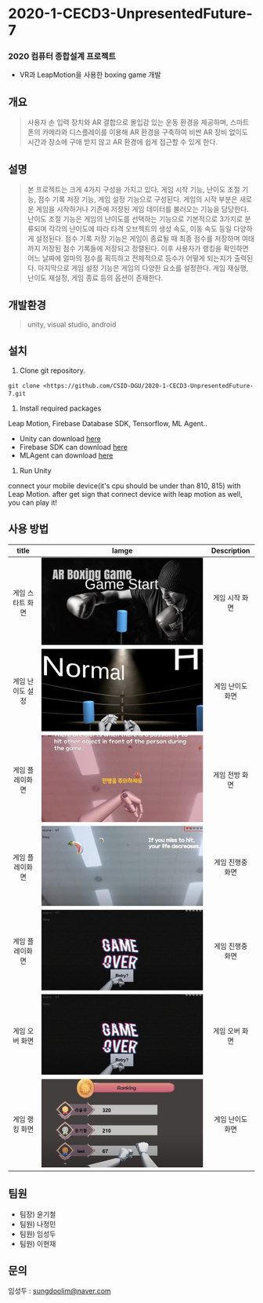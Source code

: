 # 2020-1-CECD3-UnpresentedFuture-7

### 2020 컴퓨터 종합설계 프로젝트
- VR과 LeapMotion을 사용한 boxing game 개발

## 개요
> 사용자 손 입력 장치와 AR 결합으로 몰입감 있는 운동 환경을 제공하며, 
> 스마트폰의 카메라와 디스플레이를 이용해 AR 환경을 구축하여 비싼 AR 장비 없이도 시간과 장소에 구애 받지 않고 AR 환경에 쉽게 접근할 수 있게 한다.

## 설명
> 본 프로젝트는 크게 4가지 구성을 가지고 있다.
> 게임 시작 기능, 난이도 조절 기능, 점수 기록 저장 기능, 게임 설정 기능으로 구성된다.
> 게임의 시작 부분은 새로운 게임을 시작하거나 기존에 저장된 게임 데이터를 불러오는 기능을 담당한다.
> 난이도 조절 기능은 게임의 난이도를 선택하는 기능으로 기본적으로 3가지로 분류되며 각각의 난이도에 따라 타격 오브젝트의 생성 속도, 이동 속도 등일 다양하게 설정된다.
> 점수 기록 저장 기능은 게임이 종료될 때 최종 점수를 저장하며 여태까지 저장된 점수 기록들에 저장되고 정렬된다. 이후 사용자가 랭킹을 확인하면 어느 날짜에 얼마의 점수를 획득하고 전체적으로 등수가 어떻게 되는지가 출력된다.
> 마지막으로 게임 설정 기능은 게임의 다양한 요소를 설정한다. 게임 재실행, 난이도 재설정, 게임 종료 등의 옵션이 존재한다.

## 개발환경
> unity, visual studio, android

## 설치
1. Clone git repository.

```
git clone <https://github.com/CSID-DGU/2020-1-CECD3-UnpresentedFuture-7.git

```

1. Install required packages

Leap Motion, Firebase Database SDK, Tensorflow, ML Agent..

- Unity can download [here](https://unity3d.com/kr/get-unity/download)
- Firebase SDK can download [here](https://firebase.google.com/?hl=ko)
- MLAgent can download [here](https://drive.google.com/file/d/1GTOi52gW7_3QxeoTwWI33EacwGto112D/view?usp=sharing)
1. Run Unity

connect your mobile device(it's cpu should be under than 810, 815) with Leap Motion.
after get sign that connect device with leap motion as well, you can play it!

## 사용 방법
title |  Iamge | Description 
:----:|:---------:|:------:|
 게임 스타트 화면 | ![사진](https://github.com/CSID-DGU/2020-1-CECD3-UnpresentedFuture-7/blob/master/Project%20Img/%E1%84%89%E1%85%B3%E1%84%8F%E1%85%B3%E1%84%85%E1%85%B5%E1%86%AB%E1%84%89%E1%85%A3%E1%86%BA%202020-11-18%20%E1%84%8B%E1%85%A9%E1%84%92%E1%85%AE%204.38.13.png?raw=true) | 게임 시작 화면
 게임 난이도 설정 | ![사진](https://github.com/CSID-DGU/2020-1-CECD3-UnpresentedFuture-7/blob/master/Project%20Img/%E1%84%89%E1%85%B3%E1%84%8F%E1%85%B3%E1%84%85%E1%85%B5%E1%86%AB%E1%84%89%E1%85%A3%E1%86%BA%202020-12-20%20%E1%84%8B%E1%85%A9%E1%84%92%E1%85%AE%203.27.20.png?raw=true) | 게임 난이도 화면
 게임 플레이화면 | ![사진](https://github.com/CSID-DGU/2020-1-CECD3-UnpresentedFuture-7/blob/master/Project%20Img/%E1%84%89%E1%85%B3%E1%84%8F%E1%85%B3%E1%84%85%E1%85%B5%E1%86%AB%E1%84%89%E1%85%A3%E1%86%BA%202020-12-20%20%E1%84%8B%E1%85%A9%E1%84%92%E1%85%AE%203.27.55.png?raw=true) | 게임 전방 화면
 게임 플레이화면 | ![사진](https://github.com/CSID-DGU/2020-1-CECD3-UnpresentedFuture-7/blob/master/Project%20Img/%E1%84%89%E1%85%B3%E1%84%8F%E1%85%B3%E1%84%85%E1%85%B5%E1%86%AB%E1%84%89%E1%85%A3%E1%86%BA%202020-12-20%20%E1%84%8B%E1%85%A9%E1%84%92%E1%85%AE%203.29.18.png?raw=true) | 게임 진행중 화면
 게임 플레이화면 | ![사진](https://github.com/CSID-DGU/2020-1-CECD3-UnpresentedFuture-7/blob/master/Project%20Img/%E1%84%89%E1%85%B3%E1%84%8F%E1%85%B3%E1%84%85%E1%85%B5%E1%86%AB%E1%84%89%E1%85%A3%E1%86%BA%202020-12-20%20%E1%84%8B%E1%85%A9%E1%84%92%E1%85%AE%203.29.29.png?raw=true) | 게임 진행중 화면
 게임 오버 화면 | ![사진](https://github.com/CSID-DGU/2020-1-CECD3-UnpresentedFuture-7/blob/master/Project%20Img/%E1%84%89%E1%85%B3%E1%84%8F%E1%85%B3%E1%84%85%E1%85%B5%E1%86%AB%E1%84%89%E1%85%A3%E1%86%BA%202020-12-20%20%E1%84%8B%E1%85%A9%E1%84%92%E1%85%AE%203.29.29.png?raw=true) | 게임 오버 화면
 게임 랭킹 화면 | ![사진](https://github.com/CSID-DGU/2020-1-CECD3-UnpresentedFuture-7/blob/master/Project%20Img/%E1%84%89%E1%85%B3%E1%84%8F%E1%85%B3%E1%84%85%E1%85%B5%E1%86%AB%E1%84%89%E1%85%A3%E1%86%BA%202020-12-20%20%E1%84%8B%E1%85%A9%E1%84%92%E1%85%AE%203.29.42.png?raw=true) | 게임 난이도 화면


 
## 팀원
- 팀장) 윤기철
- 팀원) 나정민
- 팀원) 임성두
- 팀원) 이현재

## 문의
임성두 : [sungdoolim@naver.com](mailto:sungdoolim@naver.com)
